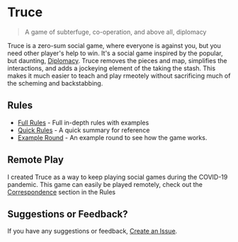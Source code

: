 # Truce

> A game of subterfuge, co-operation, and above all, diplomacy

Truce is a zero-sum social game, where everyone is against you, but you need other player's help to win. It's a social game inspired by the popular, but daunting, [Diplomacy](https://www.boardgamegeek.com/boardgame/483/diplomacy). Truce removes the pieces and map, simplifies the interactions, and adds a jockeying element of the taking the stash. This makes it much easier to teach and play rmeotely without sacrificing much of the scheming and backstabbing.


## Rules
- [Full Rules](rules.md) - Full in-depth rules with examples
- [Quick Rules](quick_rules.md) - A quick summary for reference
- [Example Round](example_round.md) - An example round to see how the game works.


## Remote Play
I created Truce as a way to keep playing social games during the COVID-19 pandemic. This game can easily be played remotely, check out the [Correspondence](rules.md#correspondence) section in the Rules


## Suggestions or Feedback?
If you have any suggestions or feedback, [Create an Issue](https://github.com/stolksdorf/truce/issues/new).
